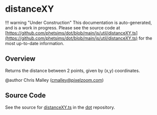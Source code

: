 # distanceXY

!!! warning "Under Construction"
    This documentation is auto-generated, and is a work in progress. Please see the source code at
    [https://github.com/phetsims/dot/blob/main/js/util/distanceXY.ts](https://github.com/phetsims/dot/blob/main/js/util/distanceXY.ts) for the most up-to-date information.

## Overview

Returns the distance between 2 points, given by (x,y) coordinates.

@author Chris Malley (cmalley@pixelzoom.com)



## Source Code

See the source for [distanceXY.ts](https://github.com/phetsims/dot/blob/main/js/util/distanceXY.ts) in the [dot](https://github.com/phetsims/dot) repository.
